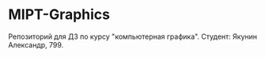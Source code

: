 # MIPT-Graphics

Репозиторий для ДЗ по курсу "компьютерная графика".
Студент: Якунин Александр, 799.
